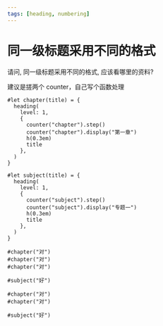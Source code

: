 ```yaml
---
tags: [heading, numbering]
---
```

# 同一级标题采用不同的格式

请问, 同一级标题采用不同的格式, 应该看哪里的资料?

建议是搓两个 counter，自己写个函数处理

```typst
#let chapter(title) = {
  heading(
    level: 1,
    {
      counter("chapter").step()
      counter("chapter").display("第一章")
      h(0.3em)
      title
    },
  )
}

#let subject(title) = {
  heading(
    level: 1,
    {
      counter("subject").step()
      counter("subject").display("专题一")
      h(0.3em)
      title
    },
  )
}

#chapter("对")
#chapter("对")
#chapter("对")

#subject("好")

#chapter("对")
#chapter("对")

#subject("好")
```
